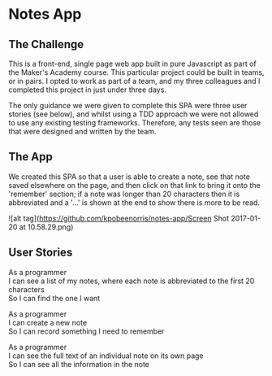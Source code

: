 Notes App
=========

The Challenge
-----
This is a front-end, single page web app built in pure Javascript as part of the Maker's Academy course.  This particular project could be built in teams, or in pairs.  I opted to work as part of a team, and my three colleagues and I completed this project in just under three days.   

The only guidance we were given to complete this SPA were three user stories (see below), and whilst using a TDD approach we were not allowed to use any existing testing frameworks.  Therefore, any tests seen are those that were designed and written by the team.

The App
-----
We created this SPA so that a user is able to create a note, see that note saved elsewhere on the page, and then click on that link to bring it onto the 'remember' section; if a note was longer than 20 characters then it is abbreviated and a '...' is shown at the end to show there is more to be read.


![alt tag](https://github.com/kpobeenorris/notes-app/Screen Shot 2017-01-20 at 10.58.29.png)


User Stories
-----

As a programmer  
I can see a list of my notes, where each note is abbreviated to the first 20 characters  
So I can find the one I want  

As a programmer  
I can create a new note  
So I can record something I need to remember  

As a programmer  
I can see the full text of an individual note on its own page  
So I can see all the information in the note  
